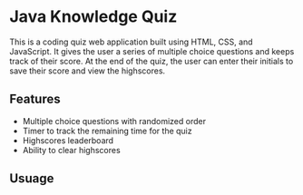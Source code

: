 # Java Knowledge Quiz

This is a coding quiz web application built using HTML, CSS, and JavaScript. It gives the user a series of multiple choice questions and keeps track of their score. At the end of the quiz, the user can enter their initials to save their score and view the highscores.

## Features

- Multiple choice questions with randomized order
- Timer to track the remaining time for the quiz
- Highscores leaderboard
- Ability to clear highscores

## Usuage 
